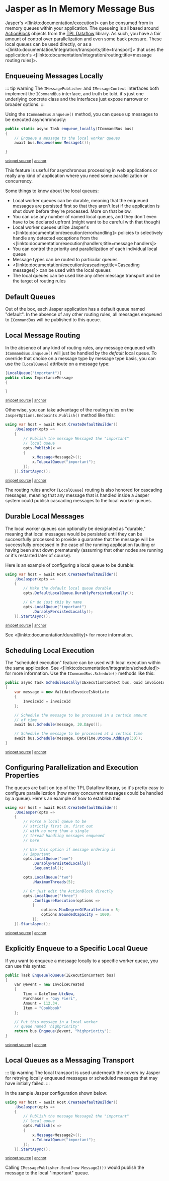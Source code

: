 # Jasper as In Memory Message Bus

Jasper's <[linkto:documentation/execution]> can be consumed from in memory queues within your application. The queueing is all based around [ActionBlock](https://docs.microsoft.com/en-us/dotnet/standard/parallel-programming/how-to-perform-action-when-a-dataflow-block-receives-data) objects from the [TPL Dataflow](https://docs.microsoft.com/en-us/dotnet/standard/parallel-programming/dataflow-task-parallel-library) library. As such, you have a fair amount of control over parallelization and even some back pressure. These local queues can be used directly, or as a <[linkto:documentation/integration/transports;title=transport]> that uses the application's <[linkto:documentation/integration/routing;title=message routing rules]>.




## Enqueueing Messages Locally

::: tip warning
The `IMessagePublisher` and `IMessageContext` interfaces both implement the `ICommandBus` interface, and truth be told,
it's just one underlying concrete class and the interfaces just expose narrower or broader options.
:::

Using the `ICommandBus.Enqueue()` method, you can queue up messages to be executed asynchronously:

<!-- snippet: sample_enqueue_locally -->
<a id='snippet-sample_enqueue_locally'></a>
```cs
public static async Task enqueue_locally(ICommandBus bus)
{
    // Enqueue a message to the local worker queues
    await bus.Enqueue(new Message1());

}
```
<sup><a href='https://github.com/JasperFx/alba/blob/master/src/Samples/DocumentationSamples/EnqueueSamples.cs#L8-L16' title='Snippet source file'>snippet source</a> | <a href='#snippet-sample_enqueue_locally' title='Start of snippet'>anchor</a></sup>
<!-- endSnippet -->

This feature is useful for asynchronous processing in web applications or really any kind of application where you need some parallelization or concurrency.

Some things to know about the local queues:

* Local worker queues can be durable, meaning that the enqueued messages are persisted first so that they aren't lost if the application is shut down before they're processed. More on that below.
* You can use any number of named local queues, and they don't even have to be declared upfront (might want to be careful with that though)
* Local worker queues utilize Jasper's <[linkto:documentation/execution/errorhandling]> policies to selectively handle any detected exceptions from the <[linkto:documentation/execution/handlers;title=message handlers]>
* You can control the priority and parallelization of each individual local queue
* Message types can be routed to particular queues
* <[linkto:documentation/execution/cascading;title=Cascading messages]> can be used with the local queues
* The local queues can be used like any other message transport and be the target of routing rules




## Default Queues

Out of the box, each Jasper application has a default queue named "default". In the absence of any
other routing rules, all messages enqueued to `ICommandBus` will be published to this queue.

## Local Message Routing

In the absence of any kind of routing rules, any message enqueued with `ICommandBus.Enqueue()` will just be handled by the
*default* local queue. To override that choice on a message type by message type basis, you can use the `[LocalQueue]` attribute
on a message type:

<!-- snippet: sample_local_queue_routed_message -->
<a id='snippet-sample_local_queue_routed_message'></a>
```cs
[LocalQueue("important")]
public class ImportanceMessage
{

}
```
<sup><a href='https://github.com/JasperFx/alba/blob/master/src/Samples/DocumentationSamples/LocalQueueMessage.cs#L5-L12' title='Snippet source file'>snippet source</a> | <a href='#snippet-sample_local_queue_routed_message' title='Start of snippet'>anchor</a></sup>
<!-- endSnippet -->

Otherwise, you can take advantage of the routing rules on the `JasperOptions.Endpoints.Publish()` method like this:

<!-- snippet: sample_LocalTransportApp -->
<a id='snippet-sample_localtransportapp'></a>
```cs
using var host = await Host.CreateDefaultBuilder()
    .UseJasper(opts =>
    {
        // Publish the message Message2 the "important"
        // local queue
        opts.Publish(x =>
        {
            x.Message<Message2>();
            x.ToLocalQueue("important");
        });
    }).StartAsync();
```
<sup><a href='https://github.com/JasperFx/alba/blob/master/src/Samples/DocumentationSamples/MessagingConfigurationExamples.cs#L104-L118' title='Snippet source file'>snippet source</a> | <a href='#snippet-sample_localtransportapp' title='Start of snippet'>anchor</a></sup>
<!-- endSnippet -->

The routing rules and/or `[LocalQueue]` routing is also honored for cascading messages, meaning that any message that is handled inside a Jasper system could publish cascading messages to the local worker queues.


## Durable Local Messages

The local worker queues can optionally be designated as "durable," meaning that local messages would be persisted until they can be successfully processed to provide a guarantee that the message will be successfully processed in the case of the running application faulting or having been shut down prematurely (assuming that other nodes are running or it's restarted later of course).

Here is an example of configuring a local queue to be durable:

<!-- snippet: sample_LocalDurableTransportApp -->
<a id='snippet-sample_localdurabletransportapp'></a>
```cs
using var host = await Host.CreateDefaultBuilder()
    .UseJasper(opts =>
    {
        // Make the default local queue durable
        opts.DefaultLocalQueue.DurablyPersistedLocally();

        // Or do just this by name
        opts.LocalQueue("important")
            .DurablyPersistedLocally();
    }).StartAsync();
```
<sup><a href='https://github.com/JasperFx/alba/blob/master/src/Samples/DocumentationSamples/MessagingConfigurationExamples.cs#L127-L140' title='Snippet source file'>snippet source</a> | <a href='#snippet-sample_localdurabletransportapp' title='Start of snippet'>anchor</a></sup>
<!-- endSnippet -->


See <[linkto:documentation/durability]> for more information.


## Scheduling Local Execution

The "scheduled execution" feature can be used with local execution within the same application. See <[linkto:documentation/integration/scheduled]> for more information. Use the `ICommandBus.Schedule()` methods like this:

<!-- snippet: sample_schedule_job_locally -->
<a id='snippet-sample_schedule_job_locally'></a>
```cs
public async Task ScheduleLocally(IExecutionContext bus, Guid invoiceId)
{
    var message = new ValidateInvoiceIsNotLate
    {
        InvoiceId = invoiceId
    };

    // Schedule the message to be processed in a certain amount
    // of time
    await bus.Schedule(message, 30.Days());

    // Schedule the message to be processed at a certain time
    await bus.Schedule(message, DateTime.UtcNow.AddDays(30));
}
```
<sup><a href='https://github.com/JasperFx/alba/blob/master/src/Samples/DocumentationSamples/PublishingSamples.cs#L140-L155' title='Snippet source file'>snippet source</a> | <a href='#snippet-sample_schedule_job_locally' title='Start of snippet'>anchor</a></sup>
<!-- endSnippet -->


## Configuring Parallelization and Execution Properties

The queues are built on top of the TPL Dataflow library, so it's pretty easy to configure parallelization (how many concurrent messages could be handled by a queue). Here's an example of how to establish this:

<!-- snippet: sample_LocalQueuesApp -->
<a id='snippet-sample_localqueuesapp'></a>
```cs
using var host = await Host.CreateDefaultBuilder()
    .UseJasper(opts =>
    {
        // Force a local queue to be
        // strictly first in, first out
        // with no more than a single
        // thread handling messages enqueued
        // here

        // Use this option if message ordering is
        // important
        opts.LocalQueue("one")
            .DurablyPersistedLocally()
            .Sequential();

        opts.LocalQueue("two")
            .MaximumThreads(5);

        // Or just edit the ActionBlock directly
        opts.LocalQueue("three")
            .ConfigureExecution(options =>
            {
                options.MaxDegreeOfParallelism = 5;
                options.BoundedCapacity = 1000;
            });
    }).StartAsync();
```
<sup><a href='https://github.com/JasperFx/alba/blob/master/src/Samples/DocumentationSamples/PublishingSamples.cs#L12-L42' title='Snippet source file'>snippet source</a> | <a href='#snippet-sample_localqueuesapp' title='Start of snippet'>anchor</a></sup>
<!-- endSnippet -->


## Explicitly Enqueue to a Specific Local Queue

If you want to enqueue a message locally to a specific worker queue, you can use this syntax:

<!-- snippet: sample_IServiceBus.Enqueue_to_specific_worker_queue -->
<a id='snippet-sample_iservicebus.enqueue_to_specific_worker_queue'></a>
```cs
public Task EnqueueToQueue(IExecutionContext bus)
{
    var @event = new InvoiceCreated
    {
        Time = DateTime.UtcNow,
        Purchaser = "Guy Fieri",
        Amount = 112.34,
        Item = "Cookbook"
    };

    // Put this message in a local worker
    // queue named 'highpriority'
    return bus.Enqueue(@event, "highpriority");
}
```
<sup><a href='https://github.com/JasperFx/alba/blob/master/src/Samples/DocumentationSamples/PublishingSamples.cs#L106-L121' title='Snippet source file'>snippet source</a> | <a href='#snippet-sample_iservicebus.enqueue_to_specific_worker_queue' title='Start of snippet'>anchor</a></sup>
<!-- endSnippet -->


## Local Queues as a Messaging Transport


::: tip warning
The local transport is used underneath the covers by Jasper for retrying
locally enqueued messages or scheduled messages that may have initially failed.
:::

In the sample Jasper configuration shown below:

<!-- snippet: sample_LocalTransportApp -->
<a id='snippet-sample_localtransportapp'></a>
```cs
using var host = await Host.CreateDefaultBuilder()
    .UseJasper(opts =>
    {
        // Publish the message Message2 the "important"
        // local queue
        opts.Publish(x =>
        {
            x.Message<Message2>();
            x.ToLocalQueue("important");
        });
    }).StartAsync();
```
<sup><a href='https://github.com/JasperFx/alba/blob/master/src/Samples/DocumentationSamples/MessagingConfigurationExamples.cs#L104-L118' title='Snippet source file'>snippet source</a> | <a href='#snippet-sample_localtransportapp' title='Start of snippet'>anchor</a></sup>
<!-- endSnippet -->

Calling `IMessagePublisher.Send(new Message2())` would publish the message to the local "important" queue.
